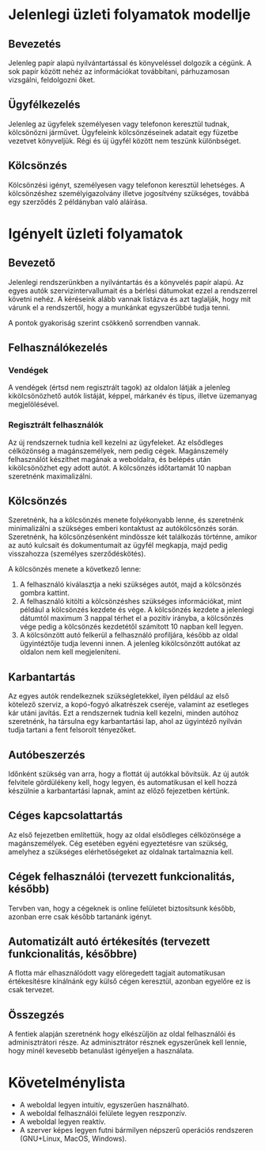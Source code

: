 # Jelenlegi üzleti folyamatok modellje

## Bevezetés

Jelenleg papír alapú nyilvántartással és könyveléssel dolgozik a cégünk. A sok 
papír között nehéz az információkat továbbítani, párhuzamosan vizsgálni, 
feldolgozni őket.

## Ügyfélkezelés

Jelenleg az ügyfelek személyesen vagy telefonon keresztül tudnak, kölcsönözni 
járművet. Ügyfeleink kölcsönzéseinek adatait egy füzetbe vezetvet könyveljük. 
Régi és új ügyfél között nem teszünk különbséget.

## Kölcsönzés

Kölcsönzési igényt, személyesen vagy telefonon keresztül lehetséges. A 
kölcsönzéshez személyigazolvány illetve jogosítvény szükséges, továbbá egy 
szerződés 2 példányban való aláírása. 



# Igényelt üzleti folyamatok

## Bevezető

Jelenlegi rendszerünkben a nyilvántartás és a könyvelés papír alapú. Az egyes
autók szervizintervallumait és a bérlési dátumokat ezzel a rendszerrel követni
nehéz. A kéréseink alább vannak listázva és azt taglalják, hogy mit várunk el a
rendszertől, hogy a munkánkat egyszerűbbé tudja tenni.

A pontok gyakoriság szerint csökkenő sorrendben vannak.

## Felhasználókezelés

### Vendégek

A vendégek (értsd nem regisztrált tagok) az oldalon látják a jelenleg
kikölcsönözhető autók listáját, képpel, márkanév és típus, illetve üzemanyag
megjelölésével.

### Regisztrált felhasználók

Az új rendszernek tudnia kell kezelni az ügyfeleket. Az elsődleges célközönség
a magánszemélyek, nem pedig cégek. Magánszemély felhasználót készíthet magának a
weboldalra, és belépés után kikölcsönözhet egy adott autót. A kölcsönzés
időtartamát 10 napban szeretnénk maximalizálni.

## Kölcsönzés

Szeretnénk, ha a kölcsönzés menete folyékonyabb lenne, és szeretnénk
minimalizálni a szükséges emberi kontaktust az autókölcsönzés során. Szeretnénk,
ha kölcsönzésenként mindössze két találkozás történne, amikor az autó kulcsait
és dokumentumait az ügyfél megkapja, majd pedig visszahozza (személyes
szerződéskötés).

A kölcsönzés menete a következő lenne:

1. A felhasználó kiválasztja a neki szükséges autót, majd a kölcsönzés gombra
   kattint.
2. A felhasználó kitölti a kölcsönzéshes szükséges információkat, mint például
   a kölcsönzés kezdete és vége. A kölcsönzés kezdete a jelenlegi dátumtól
   maximum 3 nappal térhet el a pozitív irányba, a kölcsönzés vége pedig
   a kölcsönzés kezdetétől számított 10 napban kell legyen.
3. A kölcsönzött autó felkerül a felhasználó profiljára, később az oldal
   ügyintéztője tudja levenni innen. A jelenleg kikölcsönzött autókat az oldalon
   nem kell megjeleníteni.


## Karbantartás

Az egyes autók rendelkeznek szükségletekkel, ilyen például az első kötelező
szerviz, a kopó-fogyó alkatrészek cseréje, valamint az esetleges kár utáni
javítás. Ezt a rendszernek tudnia kell kezelni, minden autóhoz szeretnénk, ha
társulna egy karbantartási lap, ahol az ügyintéző nyilván tudja tartani a fent
felsorolt tényezőket.

## Autóbeszerzés

Időnként szükség van arra, hogy a flottát új autókkal bővítsük. Az új autók
felvitele gördülékeny kell, hogy legyen, és automatikusan el kell hozzá
készülnie a karbantartási lapnak, amint az előző fejezetben kértünk.

## Céges kapcsolattartás

Az első fejezetben említettük, hogy az oldal elsődleges célközönsége
a magánszemélyek. Cég esetében egyéni egyeztetésre van szükség, amelyhez
a szükséges elérhetőségeket az oldalnak tartalmaznia kell.

## Cégek felhasználói (tervezett funkcionalitás, később)

Tervben van, hogy a cégeknek is online felületet biztosítsunk később, azonban
erre csak később tartanánk igényt.

## Automatizált autó értékesítés (tervezett funkcionalitás, későbbre)

A flotta már elhasználódott vagy elöregedett tagjait automatikusan értékesítésre
kínálnánk egy külső cégen keresztül, azonban egyelőre ez is csak tervezet.

## Összegzés

A fentiek alapján szeretnénk hogy elkészüljön az oldal felhasználói és
adminisztrátori része. Az adminisztrátor résznek egyszerűnek kell lennie, hogy
minél kevesebb betanulást igényeljen a használata.

# Követelménylista

- A weboldal legyen intuitív, egyszerűen használható.
- A weboldal felhasználói felülete legyen reszponzív.
- A weboldal legyen reaktív.
- A szerver képes legyen futni bármilyen népszerű operációs rendszeren
(GNU+Linux, MacOS, Windows).
